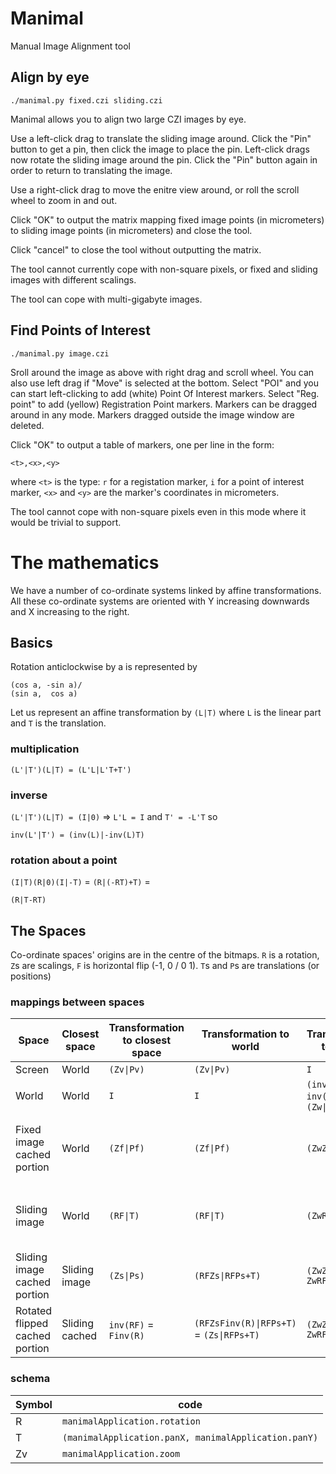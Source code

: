 # Manimal

Manual Image Alignment tool

## Align by eye

```
./manimal.py fixed.czi sliding.czi
```

Manimal allows you to align two large CZI images by eye.

Use a left-click drag to translate the sliding image around. Click the
"Pin" button to get a pin, then click the image to place the pin.
Left-click drags now rotate the sliding image around the pin. Click
the "Pin" button again in order to return to translating the image.

Use a right-click drag to move the enitre view around, or roll
the scroll wheel to zoom in and out.

Click "OK" to output the matrix mapping fixed image points
(in micrometers) to sliding image points (in micrometers)
and close the tool.

Click "cancel" to close the tool without outputting the matrix.

The tool cannot currently cope with non-square pixels, or
fixed and sliding images with different scalings.

The tool can cope with multi-gigabyte images.

## Find Points of Interest

```
./manimal.py image.czi
```

Sroll around the image as above with right drag and scroll wheel. You
can also use left drag if "Move" is selected at the bottom. Select
"POI" and you can start left-clicking to add (white) Point Of Interest
markers. Select "Reg. point" to add (yellow) Registration Point
markers. Markers can be dragged around in any mode. Markers
dragged outside the image window are deleted.

Click "OK" to output a table of markers, one per line in the form:

```
<t>,<x>,<y>
```

where `<t>` is the type: `r` for a registation marker, `i` for a point
of interest marker, `<x>` and `<y>` are the marker's coordinates
in micrometers.

The tool cannot cope with non-square pixels even in this mode where
it would be trivial to support.

# The mathematics

We have a number of co-ordinate systems linked by affine transformations.
All these co-ordinate systems are oriented with Y increasing downwards and
X increasing to the right.

## Basics

Rotation anticlockwise by a is represented by

```
(cos a, -sin a)/
(sin a,  cos a)
```

Let us represent an affine transformation by `(L|T)` where `L` is the linear part and `T` is the translation.

### multiplication

```
(L'|T')(L|T) = (L'L|L'T+T')
```

### inverse

`(L'|T')(L|T) = (I|0)` => `L'L = I` and `T' = -L'T` so

```
inv(L'|T') = (inv(L)|-inv(L)T)
```

### rotation about a point

`(I|T)(R|0)(I|-T)` = `(R|(-RT)+T)` =

```
(R|T-RT)
```

## The Spaces

Co-ordinate spaces' origins are in the centre of the bitmaps. `R` is a rotation,
`Z`s are scalings, `F` is horizontal flip (-1, 0 / 0 1). `T`s and `P`s are
translations (or positions)

### mappings between spaces

| Space | Closest space | Transformation to closest space | Transformation to world | Transformation to screen | Transformation from screen |
|--- |--- |--- |--- |--- |--- |
| Screen | World | `(Zv\|Pv)` | `(Zv\|Pv)` | `I` | `I` |
| World | World | `I` | `I` | `(inv(Zv)\|-inv(Zv)Pv)` = `(Zw\|Pw)` | `(Zv\|Pv)` |
| Fixed image cached portion | World | `(Zf\|Pf)` | `(Zf\|Pf)` | `(ZwZf\|Pw+ZwPf)` | `(inv(Zf)Zv\|-inv(Zf)Zv(Pw+ZwPf))` = `(inv(Zf)Zv\|-inv(Zf)(ZvPw+Pf))` = `(inv(Zf)Zv\|inv(Zf)(Pv - Pf))` |
| Sliding image | World | `(RF\|T)` | `(RF\|T)` | `(ZwRF\|Pw+ZwT)` | `(F.inv(R)Zv\|-F.inv(R)Zv(-inv(Zv)Pv+inv(Zv)T))` =  `(F.inv(R)Zv\|F.inv(R)(Pv - T))` |
| Sliding image cached portion | Sliding image | `(Zs\|Ps)` | `(RFZs\|RFPs+T)` | `(ZwZsRF \| Pw + ZwRFPs + ZwT)` | `(inv(ZwZsRF) \| inv(Zs)(F.inv(R)(Pv - T) - Ps))` |
| Rotated flipped cached portion | Sliding cached | `inv(RF)` = `Finv(R)` | `(RFZsFinv(R)\|RFPs+T)` = `(Zs\|RFPs+T)` | `(ZwZs \| Pw + ZwRFPs + ZwT)` | `(inv(Zs)Zv \| inv(Zs)(Pv - T - RFPs))` |

### schema

| Symbol | code |
|--- |--- |
| R | `manimalApplication.rotation` |
| T | `(manimalApplication.panX, manimalApplication.panY)` |
| Zv | `manimalApplication.zoom` |
